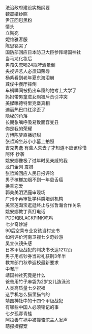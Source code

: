 法治政府建设实施纲要  
魏晨婚纱照  
尹正回怼黑粉  
情头  
立陶宛  
妮维雅客服  
陈思铭哭了  
国防部回应日本防卫大臣参拜靖国神社  
当马龙化妆后  
男孩失恋喝24瓶啤酒晕倒  
央视评艺人必须知荣辱  
杨紫看到老年夏东海泪崩  
龚俊中餐厅摔倒  
车祸瞬间被扔出车窗的她考上大学了  
妈妈带男童进女厕被斥责引冲突  
美媒曝德特里克堡真相  
迪丽热巴口红涂歪了  
隐秘的角落  
长期张嘴呼吸易致面容变丑  
你是我的荣耀  
方博陈梦直播好甜  
张哲瀚坐苏小小墓上拍照  
吉克隽逸 有些人失去了才知道不应该珍惜  
阿怀 抄袭  
姚安娜像极了过年时见亲戚的我  
龙门金刚 震撼  
张哲瀚回应人民日报评论  
男子槟榔加烟不到一年患舌癌  
换乘恋爱  
郭美美泪洒庭审现场  
广州不再审批学科类培训机构  
美宝莲淘宝逛逛终止与张哲瀚合作关系  
姚安娜教丁真打电话  
PDD和BLACKPINK吃鸡  
七夕奇妙游  
90后空乘专业女孩当村支书  
如何评价河南卫视七夕奇妙游  
吴宣仪镜头感  
日本甲级战犯的判决书长达1212页  
男子用点钞券当彩礼获刑3年半  
教育部门秋季返校最新要求  
中餐厅  
靖国神社究竟是什么  
爸爸用竹子麻袋为2岁女儿造泳池  
人类高质量七夕祝福  
这手机怎么猫里猫气的  
靖国神社中的十四个甲级战犯  
有哪些中国人必须铭记的事  
七夕孤寡青蛙  
阿拉善车祸中被撞骆驼主人发声  
萌探探探案  
